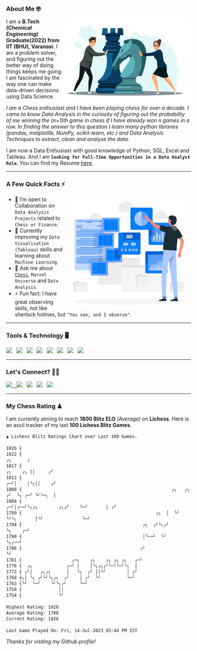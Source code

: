 ### About Me 🤓
<img align="right" alt="Coding" width="350" src="https://github.com/Laxman-Lakhan/Laxman-Lakhan/blob/master/Assets/Chess_Vector.jpg">   

I am a **B.Tech** _**(Chemical Engineering)**_ **Graduate(2022) from IIT (BHU), Varanasi**. I am a problem solver, and figuring out the better way of doing things keeps me going. I am fascinated by the way one can make data-driven decisions using Data Science. 

_I am a Chess enthusiast and I have been playing chess for over a decade. I came to know Data Analysis in the curiosity of figuring out the probability of me winning the (n+1)th game in chess if I have already won n games in a row. In finding the answer to this question I learn many python libraries (pandas, matplotlib, NumPy, scikit-learn, etc.) and Data Analysis Techniques to extract, clean and analyse the data._

I am now a Data Enthusiast with good knowledge of Python, SQL, Excel and Tableau. And I am **`looking for Full-Time Opportunities in a Data Analyst Role`**. You can find my Resume
 [here](https://drive.google.com/file/d/1UIOoogRLj5eGQFQBkuvMmTISZVdl2Ok7/view?usp=sharing).


---

### A Few Quick Facts ⚡️
<img align="right" alt="Coding" width="340" src="https://github.com/Laxman-Lakhan/Laxman-Lakhan/blob/master/Assets/Data_Vector.jpg">   

- 🤝 I’m open to Collaboration on `Data Analysis Projects` related to `Chess or Finance`.
- 📖 Currently improving my `Data Visualisation (Tableau)` skills and learning about `Machine Learning`.
- 💬 Ask me about [`Chess`](https://lichess.org/@/YourKingIsInDanger), `Marvel Universe` and `Data Analysis`.
- ⚡️ Fun fact: I have great observing skills, not like sherlock holmes, but `"You see, and I observe"`.

---
### Tools & Technology 🖥

<img src="https://img.shields.io/badge/Python-white?logo=Python&logoColor=ColorName&style=ShieldStyle" /> &nbsp;
<img src="https://img.shields.io/badge/MySQL-white?logo=MySQL&logoColor=ColorName&style=ShieldStyle" /> &nbsp;
<img src="https://img.shields.io/badge/Tableau-white?logo=Tableau&logoColor=ColorName&style=ShieldStyle" /> &nbsp;
<img src="https://img.shields.io/badge/Excel-white?logo=Microsoft+Excel&logoColor=196F3D&style=ShieldStyle" /> &nbsp;
<img src="https://img.shields.io/badge/Jupyter-white?logo=Jupyter&logoColor=ColorName&style=ShieldStyle" /> &nbsp;
<img src="https://img.shields.io/badge/pandas-white?logo=Pandas&logoColor=000080&style=ShieldStyle" /> &nbsp;
<img src="https://img.shields.io/badge/numpy-white?logo=Numpy&logoColor=85C1E9&style=ShieldStyle" /> &nbsp;
<img src="https://img.shields.io/badge/scikit learn-white?logo=Scikit+Learn&logoColor=ColorName&style=ShieldStyle" /> &nbsp;



---

### Let's Connect? 🫳🏻

<a href="mailto:laxmansingh.lakhan@gmail.com"> <img src="https://img.icons8.com/fluent/48/000000/gmail.png" width="3.5%"/> &nbsp;
[<img src="https://img.icons8.com/color/48/000000/linkedin.png" width="3.5%"/>](https://www.linkedin.com/in/laxman-lakhan/)  &nbsp;
[<img src="https://img.icons8.com/fluent/48/000000/facebook-new.png" width="3.5%"/>](https://www.facebook.com/s.laxmanlakhan/)  &nbsp;
[<img src="https://img.icons8.com/fluent/48/000000/instagram-new.png" width="3.5%"/>](https://www.instagram.com/laxman.lakhan/)  &nbsp;
[<img src="https://img.icons8.com/color/48/000000/twitter.png" width="3.5%"/>](https://twitter.com/laxman__lakhan)  &nbsp;

 ---
  
### My Chess Rating ♟
  
I am currently aiming to reach **1800 Blitz ELO** *(Average)* on **Lichess**. Here is an ascii tracker of my last **100 Lichess Blitz Games**.

  ```
  ♟︎ 𝙻𝚒𝚌𝚑𝚎𝚜𝚜 𝙱𝚕𝚒𝚝𝚣 𝚁𝚊𝚝𝚒𝚗𝚐𝚜 𝙲𝚑𝚊𝚛𝚝 𝚘𝚟𝚎𝚛 𝙻𝚊𝚜𝚝 𝟷00 𝙶𝚊𝚖𝚎𝚜.
  
1826 ┤
1822 ┤                                                                                          ╭╮      ╭
1817 ┤                                                                                 ╭╮    ╭╮ ││     ╭╯
1812 ┤                                                                               ╭─╯│    │╰╮││    ╭╯
1808 ┤                                                         ╭╮   ╭╮              ╭╯  ╰╮ ╭─╯ ╰╯╰─╮  │
1804 ┤                                                       ╭─╯│╭──╯╰╮╭╮        ╭╮╭╯    ╰─╯       │ ╭╯
1799 ┤                                                   ╭╮  │  ╰╯    ╰╯╰╮       │╰╯               ╰─╯
1794 ┤                                              ╭╮  ╭╯╰╮╭╯           ╰╮    ╭─╯
1790 ┤                                              │╰──╯  ╰╯             ╰╮╭──╯
1786 ┤                                             ╭╯                      ╰╯
1781 ┤                   ╭─╮    ╭╮    ╭╮ ╭╮ ╭╮   ╭─╯
1776 ┤  ╭╮             ╭─╯ │    │╰╮╭╮╭╯╰─╯╰─╯╰╮  │
1772 ┤ ╭╯│   ╭╮╭╮      │   ╰╮  ╭╯ ││╰╯        │ ╭╯
1768 ┼╮│ ╰╮ ╭╯╰╯╰╮╭╮  ╭╯    │ ╭╯  ╰╯          ╰─╯
1763 ┤╰╯  ╰─╯    ╰╯╰╮╭╯     ╰─╯
1758 ┤              ││
1754 ┤              ╰╯ 

Highest Rating: 1826
Average Rating: 1788
Current Rating: 1826 

Last Game Played On: Fri, 14-Jul-2023 03:44 PM IST
  ```
  
  
*Thanks for visiting my Github profile!*
